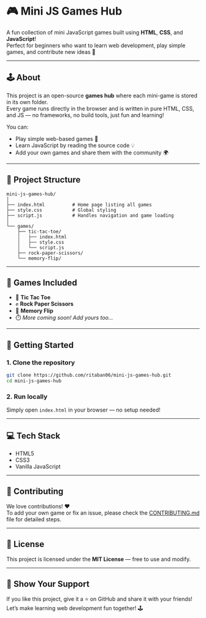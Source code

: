 # 🎮 Mini JS Games Hub

A fun collection of mini JavaScript games built using **HTML**, **CSS**, and **JavaScript**!  
Perfect for beginners who want to learn web development, play simple games, and contribute new ideas 🚀

---

## 🕹️ About
This project is an open-source **games hub** where each mini-game is stored in its own folder.  
Every game runs directly in the browser and is written in pure HTML, CSS, and JS — no frameworks, no build tools, just fun and learning!

You can:
- Play simple web-based games 🎯  
- Learn JavaScript by reading the source code 💡  
- Add your own games and share them with the community 🌍  

---

## 📂 Project Structure
```
mini-js-games-hub/
│
├── index.html          # Home page listing all games
├── style.css           # Global styling
├── script.js           # Handles navigation and game loading
│
└── games/
    ├── tic-tac-toe/
    │   ├── index.html
    │   ├── style.css
    │   └── script.js
    ├── rock-paper-scissors/
    └── memory-flip/
```

---

## 🧠 Games Included
- 🎲 **Tic Tac Toe**
- ✊ **Rock Paper Scissors**
- 🧩 **Memory Flip**
- ⏱️ *More coming soon! Add yours too...*

---

## 🚀 Getting Started

### 1. Clone the repository
```bash
git clone https://github.com/ritaban06/mini-js-games-hub.git
cd mini-js-games-hub
```

### 2. Run locally
Simply open `index.html` in your browser — no setup needed!

---

## 💻 Tech Stack
- HTML5  
- CSS3  
- Vanilla JavaScript  

---

## 🤝 Contributing
We love contributions! ❤️  
To add your own game or fix an issue, please check the [CONTRIBUTING.md](CONTRIBUTING.md) file for detailed steps.

---

## 🪪 License
This project is licensed under the **MIT License** — free to use and modify.  

---

## 🌟 Show Your Support
If you like this project, give it a ⭐ on GitHub and share it with your friends!  
Let’s make learning web development fun together! 🕹️

